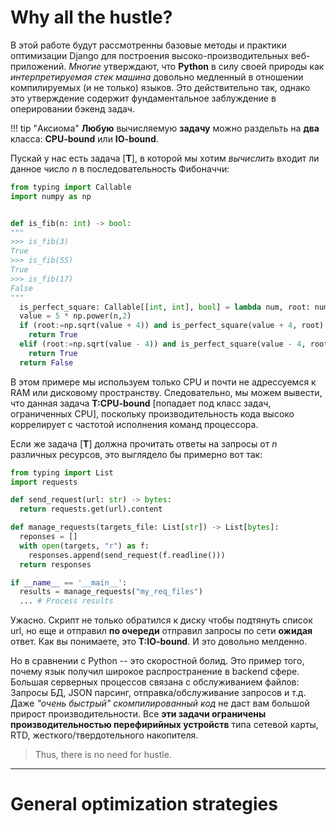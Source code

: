 # Why all the hustle?

В этой работе будут рассмотренны базовые методы и практики оптимизации Django для построения высоко-производительных веб-приложений. _Многие_ утверждают, что __Python__ в силу своей природы как _интерпретируемая стек машина_ довольно медленный в отношении компилируемых (и не только) языков. Это действительно так, однако это утверждение содержит фундаментальное заблуждение в оперировании бэкенд задач.

!!! tip "Аксиома"
    __Любую__ вычисляемую __задачу__ можно раздельть на __два__ класса: __CPU-bound__ или __IO-bound__.

Пускай у нас есть задача [__T__], в которой мы хотим _вычислить_ входит ли данное число _n_ в последовательность Фибоначчи:
```python linenums="1"
from typing import Callable
import numpy as np


def is_fib(n: int) -> bool:
"""
>>> is_fib(3)
True
>>> is_fib(55)
True
>>> is_fib(17)
False
"""
  is_perfect_square: Callable[[int, int], bool] = lambda num, root: num == np.power(int(root + 0.5),2)
  value = 5 * np.power(n,2)
  if (root:=np.sqrt(value + 4)) and is_perfect_square(value + 4, root):
    return True
  elif (root:=np.sqrt(value - 4)) and is_perfect_square(value - 4, root):
    return True
  return False
```
В этом примере мы используем только CPU и почти не адрессуемся к RAM или дисковому пространству. Следовательно, мы можем вывести, что данная задача __T:CPU-bound__ [попадает под класс задач, ограниченных CPU], поскольку производительность кода высоко коррелирует с частотой исполнения команд процессора.

Если же задача [__T__] должна прочитать ответы на запросы от _n_ различных ресурсов, это выглядело бы примерно вот так:
```python linenums="1"
from typing import List
import requests

def send_request(url: str) -> bytes:
  return requests.get(url).content

def manage_requests(targets_file: List[str]) -> List[bytes]:
  reponses = []
  with open(targets, "r") as f:
    responses.append(send_request(f.readline()))
  return responses

if __name__ == '__main__':
  results = manage_requests("my_req_files")
  ... # Process results
```
Ужасно. Скрипт не только обратился к диску чтобы подтянуть список url, но еще и отправил __по очереди__ отправил запросы по сети __ожидая__ ответ. Как вы понимаете, это __T:IO-bound__. И это довольно мелденно.

Но в сравнении с Python -- это скоростной болид. Это пример того, почему язык получил широкое распространение в backend сфере. Большая серверных процессов связана с обслуживанием файлов: Запросы БД, JSON парсинг, отправка/обслуживание запросов и т.д. Даже _"очень быстрый" скомпилированный код_ не даст вам большой прирост производительности. Все __эти задачи ограничены производительностью перефирийных устройств__ типа сетевой карты, RTD, жесткого/твердотельного накопителя.  

> Thus, there is no need for hustle.

----

# General optimization strategies


